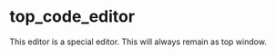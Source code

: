 top_code_editor
===============
This editor is a special editor. This will always remain as top window.
